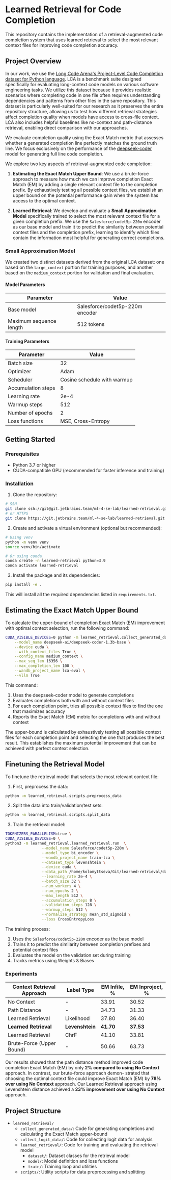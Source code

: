 # Learned Retrieval for Code Completion

This repository contains the implementation of a retrieval-augmented code completion system that uses learned retrieval to select the most relevant context files for improving code completion accuracy.

## Project Overview

In our work, we use the [Long Code Arena's Project-Level Code Completion dataset for Python language](https://huggingface.co/datasets/JetBrains-Research/lca-project-level-code-completion). LCA is a benchmark suite designed specifically for evaluating long-context code models on various software engineering tasks. We utilize this dataset because it provides realistic scenarios where completing code in one file often requires understanding dependencies and patterns from other files in the same repository. This dataset is particularly well-suited for our research as it preserves the entire repository structure, allowing us to test how different retrieval strategies affect completion quality when models have access to cross-file context. LCA also includes helpful baselines like no-context and path-distance retrieval, enabling direct comparison with our approaches.

We evaluate completion quality using the Exact Match metric that assesses whether a generated completion line perfectly matches the ground truth line. We focus exclusively on the performance of the [deepseek-coder](https://huggingface.co/deepseek-ai/deepseek-coder-1.3b-base) model for generating full line code completion.

We explore two key aspects of retrieval-augmented code completion:

1. **Estimating the Exact Match Upper Bound**: We use a brute-force approach to measure how much we can improve completion Exact Match (EM) by adding a single relevant context file to the completion prefix. By exhaustively testing all possible context files, we establish an upper bound on the potential performance gain when the system has access to the optimal context.

2. **Learned Retrieval**: We develop and evaluate a **Small Approximation Model** specifically trained to select the most relevant context file for a given completion prefix. We use the `Salesforce/codet5p-220m` encoder as our base model and train it to predict the similarity between potential context files and the completion prefix, learning to identify which files contain the information most helpful for generating correct completions.

### Small Approximation Model

We created two distinct datasets derived from the original LCA dataset: one based on the `large_context` portion for training purposes, and another based on the `medium_context` portion for validation and final evaluation.

#### Model Parameters

| Parameter | Value |
|-----------|-------|
| Base model | Salesforce/codet5p-220m encoder |
| Maximum sequence length | 512 tokens |

#### Training Parameters

| Parameter | Value |
|-----------|-------|
| Batch size | 32 |
| Optimizer | Adam |
| Scheduler | Cosine schedule with warmup |
| Accumulation steps | 8 |
| Learning rate | 2e-4 |
| Warmup steps | 512 |
| Number of epochs | 2 |
| Loss functions | MSE, Cross-Entropy |

## Getting Started

### Prerequisites

- Python 3.7 or higher
- CUDA-compatible GPU (recommended for faster inference and training)

### Installation

1. Clone the repository:
```bash
# SSH
git clone ssh://git@git.jetbrains.team/ml-4-se-lab/learned-retrieval.git
# or HTTPS
git clone https://git.jetbrains.team/ml-4-se-lab/learned-retrieval.git
```

2. Create and activate a virtual environment (optional but recommended):
```bash
# Using venv
python -m venv venv
source venv/bin/activate 

# Or using conda
conda create -n learned-retrieval python=3.9
conda activate learned-retrieval
```

3. Install the package and its dependencies:
```bash
pip install -e .
```

This will install all the required dependencies listed in `requirements.txt`.

## Estimating the Exact Match Upper Bound

To calculate the upper-bound of completion Exact Match (EM) improvement with optimal context selection, run the following command:

```bash
CUDA_VISIBLE_DEVICES=0 python -m learned_retrieval.collect_generated_data.run \
    --model_name deepseek-ai/deepseek-coder-1.3b-base \
    --device cuda \
    --with_context_files True \
    --config_name medium_context \
    --max_seq_len 16356 \
    --max_completion_len 100 \
    --wandb_project_name lca-eval \
    --vllm True
```

This command:
1. Uses the deepseek-coder model to generate completions
2. Evaluates completions both with and without context files
3. For each completion point, tries all possible context files to find the one that maximizes accuracy
4. Reports the Exact Match (EM) metric for completions with and without context

The upper-bound is calculated by exhaustively testing all possible context files for each completion point and selecting the one that produces the best result. This establishes the maximum potential improvement that can be achieved with perfect context selection.

## Finetuning the Retrieval Model

To finetune the retrieval model that selects the most relevant context file:

1. First, preprocess the data:
```bash
python -m learned_retrieval.scripts.preprocess_data
```

2. Split the data into train/validation/test sets:
```bash
python -m learned_retrieval.scripts.split_data
```

3. Train the retrieval model:
```bash
TOKENIZERS_PARALLELISM=true \
CUDA_VISIBLE_DEVICES=0 \
python3 -m learned_retrieval.learned_retrieval.run  \
                --model_name Salesforce/codet5p-220m \
                --model_type bi_encoder \
                --wandb_project_name train-lca \
                --dataset_type levenshtein \
                --device cuda \
                --data_path /home/kolomyttseva/Git/learned-retrieval/data/split \
                --learning_rate 2e-4 \
                --batch_size 32 \
                --num_workers 4 \
                --num_epochs 2 \
                --max_length 512 \
                --accumulation_steps 8 \
                --validation_steps 128 \
                --warmup_steps 512 \
                --normalize_strategy mean_std_sigmoid \
                --loss CrossEntropyLoss
```

The training process:
1. Uses the `Salesforce/codet5p-220m` encoder as the base model
2. Trains it to predict the similarity between completion prefixes and potential context files
3. Evaluates the model on the validation set during training
4. Tracks metrics using Weights & Biases

### Experiments

| Context Retrieval Approach | Label Type | EM Infile, % | EM Inproject, % |
|----------------------------|------------|--------------|-----------------|
| No Context | - | 33.91 | 30.52 |
| Path Distance | - | 34.73 | 31.33 |
| Learned Retrieval | Likelihood | 37.80 | 36.40 |
| **Learned Retrieval** | **Levenshtein** | **41.70** | **37.53** |
| Learned Retrieval | ChrF | 41.10 | 33.81 |
| Brute-Force (Upper Bound) | - | 50.66 | 63.73 |

Our results showed that the path distance method improved code
completion Exact Match (EM) by only **2% compared to using No
Context** approach. In contrast, our brute-force approach demon-
strated that choosing the optimal context file could improve Exact Match (EM)
by **78% over using No Context** approach.
Our Learned Retrieval approach using Levenshtein distance achieved
a **23% improvement over using No Context** approach.

## Project Structure

- `learned_retrieval/`
  - `collect_generated_data/`: Code for generating completions and calculating the Exact Match upper-bound
  - `collect_logit_data/`: Code for collecting logit data for analysis
  - `learned_retrieval/`: Code for training and evaluating the retrieval model
    - `dataset/`: Dataset classes for the retrieval model
    - `model/`: Model definition and loss functions
    - `train/`: Training loop and utilities
  - `scripts/`: Utility scripts for data preprocessing and splitting
